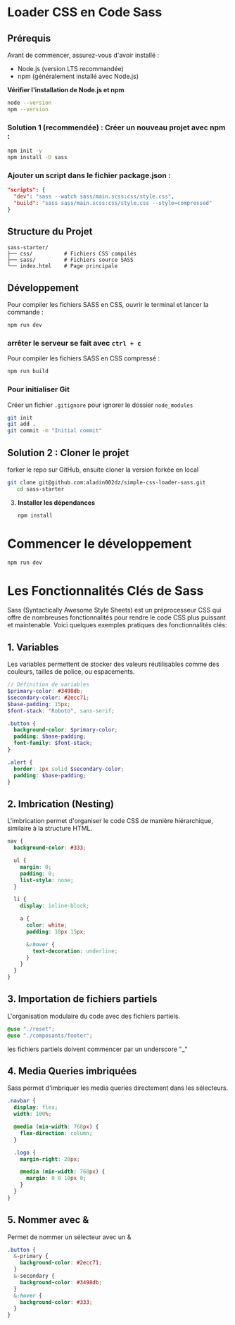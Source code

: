 # Loader CSS en Code Sass

## Prérequis

Avant de commencer, assurez-vous d'avoir installé :

- Node.js (version LTS recommandée)
- npm (généralement installé avec Node.js)

**Vérifier l'installation de Node.js et npm**

```bash
node --version
npm --version
```

### Solution 1 (recommendée) : Créer un nouveau projet avec npm :

```bash
npm init -y
npm install -D sass
```

### Ajouter un script dans le fichier package.json :

```json
"scripts": {
  "dev": "sass --watch sass/main.scss:css/style.css",
  "build": "sass sass/main.scss:css/style.css --style=compressed"
}
```

## Structure du Projet

```
sass-starter/
├── css/          # Fichiers CSS compilés
├── sass/         # Fichiers source SASS
└── index.html    # Page principale
```

## Développement

Pour compiler les fichiers SASS en CSS, ouvrir le terminal et lancer la commande :

```bash
npm run dev
```

### arrêter le serveur se fait avec `ctrl + c`

Pour compiler les fichiers SASS en CSS compressé :

```bash
npm run build
```

### Pour initialiser Git

Créer un fichier `.gitignore` pour ignorer le dossier `node_modules`

```bash
git init
git add .
git commit -m "Initial commit"
```

## Solution 2 : Cloner le projet

forker le repo sur GitHub, ensuite cloner la version forkée en local

```bash
git clone git@github.com:aladin002dz/simple-css-loader-sass.git
   cd sass-starter
```

3. **Installer les dépendances**
   ```bash
   npm install
   ```

# Commencer le développement

```bash
npm run dev
```

# Les Fonctionnalités Clés de Sass

Sass (Syntactically Awesome Style Sheets) est un préprocesseur CSS qui offre de nombreuses fonctionnalités pour rendre le code CSS plus puissant et maintenable. Voici quelques exemples pratiques des fonctionnalités clés:

## 1. Variables

Les variables permettent de stocker des valeurs réutilisables comme des couleurs, tailles de police, ou espacements.

```scss
// Définition de variables
$primary-color: #3498db;
$secondary-color: #2ecc71;
$base-padding: 15px;
$font-stack: "Roboto", sans-serif;

.button {
  background-color: $primary-color;
  padding: $base-padding;
  font-family: $font-stack;
}

.alert {
  border: 1px solid $secondary-color;
  padding: $base-padding;
}
```

## 2. Imbrication (Nesting)

L'imbrication permet d'organiser le code CSS de manière hiérarchique, similaire à la structure HTML.

```scss
nav {
  background-color: #333;

  ul {
    margin: 0;
    padding: 0;
    list-style: none;
  }

  li {
    display: inline-block;

    a {
      color: white;
      padding: 10px 15px;

      &:hover {
        text-decoration: underline;
      }
    }
  }
}
```

## 3. Importation de fichiers partiels

L'organisation modulaire du code avec des fichiers partiels.

```scss
@use "./reset";
@use "./composants/footer";
```

les fichiers partiels doivent commencer par un underscore "\_"

## 4. Media Queries imbriquées

Sass permet d'imbriquer les media queries directement dans les sélecteurs.

```scss
.navbar {
  display: flex;
  width: 100%;

  @media (min-width: 768px) {
    flex-direction: column;
  }

  .logo {
    margin-right: 20px;

    @media (min-width: 768px) {
      margin: 0 0 10px 0;
    }
  }
}
```

## 5. Nommer avec &

Permet de nommer un sélecteur avec un &

```scss
.button {
  &-primary {
    background-color: #2ecc71;
  }
  &-secondary {
    background-color: #3498db;
  }
  &:hover {
    background-color: #333;
  }
}
```

